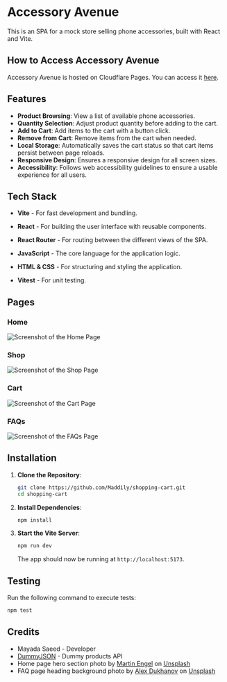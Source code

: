# Accessory Avenue

This is an SPA for a mock store selling phone accessories, built with React and Vite.

## How to Access Accessory Avenue

Accessory Avenue is hosted on Cloudflare Pages. You can access it [here](https://the-accessory-avenue.pages.dev/).

## Features

- **Product Browsing**: View a list of available phone accessories.
- **Quantity Selection**: Adjust product quantity before adding to the cart.
- **Add to Cart**: Add items to the cart with a button click.
- **Remove from Cart**: Remove items from the cart when needed.
- **Local Storage**: Automatically saves the cart status so that cart items persist between page reloads.
- **Responsive Design**: Ensures a responsive design for all screen sizes.
- **Accessibility**: Follows web accessibility guidelines to ensure a usable experience for all users.

## Tech Stack

* **Vite** - For fast development and bundling.

* **React** - For building the user interface with reusable components.

* **React Router** - For routing between the different views of the SPA.

* **JavaScript** - The core language for the application logic.

* **HTML & CSS** - For structuring and styling the application.

* **Vitest** - For unit testing.

## Pages

### Home

![Screenshot of the Home Page](/public/home-page-screenshot.png)

### Shop

![Screenshot of the Shop Page](/public/shop-page-screenshot.png)

### Cart

![Screenshot of the Cart Page](/public/cart-page-screenshot.png)

### FAQs

![Screenshot of the FAQs Page](/public/faqs-page-screenshot.png)

## Installation

1. **Clone the Repository**:
   ```bash
   git clone https://github.com/Maddily/shopping-cart.git
   cd shopping-cart
   ```
2. **Install Dependencies**:
   ```bash
   npm install
   ```
3. **Start the Vite Server**:
   ```bash
   npm run dev
   ```
   The app should now be running at `http://localhost:5173`.

## Testing

Run the following command to execute tests:

```bash
npm test
```

## Credits

- Mayada Saeed - Developer
- [DummyJSON](https://dummyjson.com/) - Dummy products API
- Home page hero section photo by [Martin Engel](https://unsplash.com/@martinengel?utm_content=creditCopyText&utm_medium=referral&utm_source=unsplash) on [Unsplash](https://unsplash.com/photos/black-android-smartphone-and-chargers-44zXCbDd2WQ?utm_content=creditCopyText&utm_medium=referral&utm_source=unsplash)
- FAQ page heading background photo by [Alex Dukhanov](https://unsplash.com/@argtone?utm_content=creditCopyText&utm_medium=referral&utm_source=unsplash) on [Unsplash](https://unsplash.com/photos/a-close-up-of-a-plant-with-dark-green-leaves-1l2ZSKCMDio?utm_content=creditCopyText&utm_medium=referral&utm_source=unsplash)
